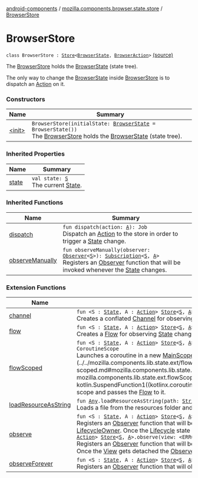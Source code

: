 [android-components](../../index.md) / [mozilla.components.browser.state.store](../index.md) / [BrowserStore](./index.md)

# BrowserStore

`class BrowserStore : `[`Store`](../../mozilla.components.lib.state/-store/index.md)`<`[`BrowserState`](../../mozilla.components.browser.state.state/-browser-state/index.md)`, `[`BrowserAction`](../../mozilla.components.browser.state.action/-browser-action.md)`>` [(source)](https://github.com/mozilla-mobile/android-components/blob/master/components/browser/state/src/main/java/mozilla/components/browser/state/store/BrowserStore.kt#L20)

The [BrowserStore](./index.md) holds the [BrowserState](../../mozilla.components.browser.state.state/-browser-state/index.md) (state tree).

The only way to change the [BrowserState](../../mozilla.components.browser.state.state/-browser-state/index.md) inside [BrowserStore](./index.md) is to dispatch an [Action](../../mozilla.components.lib.state/-action.md) on it.

### Constructors

| Name | Summary |
|---|---|
| [&lt;init&gt;](-init-.md) | `BrowserStore(initialState: `[`BrowserState`](../../mozilla.components.browser.state.state/-browser-state/index.md)` = BrowserState())`<br>The [BrowserStore](./index.md) holds the [BrowserState](../../mozilla.components.browser.state.state/-browser-state/index.md) (state tree). |

### Inherited Properties

| Name | Summary |
|---|---|
| [state](../../mozilla.components.lib.state/-store/state.md) | `val state: `[`S`](../../mozilla.components.lib.state/-store/index.md#S)<br>The current [State](../../mozilla.components.lib.state/-state.md). |

### Inherited Functions

| Name | Summary |
|---|---|
| [dispatch](../../mozilla.components.lib.state/-store/dispatch.md) | `fun dispatch(action: `[`A`](../../mozilla.components.lib.state/-store/index.md#A)`): Job`<br>Dispatch an [Action](../../mozilla.components.lib.state/-action.md) to the store in order to trigger a [State](../../mozilla.components.lib.state/-state.md) change. |
| [observeManually](../../mozilla.components.lib.state/-store/observe-manually.md) | `fun observeManually(observer: `[`Observer`](../../mozilla.components.lib.state/-observer.md)`<`[`S`](../../mozilla.components.lib.state/-store/index.md#S)`>): `[`Subscription`](../../mozilla.components.lib.state/-store/-subscription/index.md)`<`[`S`](../../mozilla.components.lib.state/-store/index.md#S)`, `[`A`](../../mozilla.components.lib.state/-store/index.md#A)`>`<br>Registers an [Observer](../../mozilla.components.lib.state/-observer.md) function that will be invoked whenever the [State](../../mozilla.components.lib.state/-state.md) changes. |

### Extension Functions

| Name | Summary |
|---|---|
| [channel](../../mozilla.components.lib.state.ext/channel.md) | `fun <S : `[`State`](../../mozilla.components.lib.state/-state.md)`, A : `[`Action`](../../mozilla.components.lib.state/-action.md)`> `[`Store`](../../mozilla.components.lib.state/-store/index.md)`<`[`S`](../../mozilla.components.lib.state.ext/channel.md#S)`, `[`A`](../../mozilla.components.lib.state.ext/channel.md#A)`>.channel(owner: LifecycleOwner = ProcessLifecycleOwner.get()): ReceiveChannel<`[`S`](../../mozilla.components.lib.state.ext/channel.md#S)`>`<br>Creates a conflated [Channel](#) for observing [State](../../mozilla.components.lib.state/-state.md) changes in the [Store](../../mozilla.components.lib.state/-store/index.md). |
| [flow](../../mozilla.components.lib.state.ext/flow.md) | `fun <S : `[`State`](../../mozilla.components.lib.state/-state.md)`, A : `[`Action`](../../mozilla.components.lib.state/-action.md)`> `[`Store`](../../mozilla.components.lib.state/-store/index.md)`<`[`S`](../../mozilla.components.lib.state.ext/flow.md#S)`, `[`A`](../../mozilla.components.lib.state.ext/flow.md#A)`>.flow(owner: LifecycleOwner? = null): Flow<`[`S`](../../mozilla.components.lib.state.ext/flow.md#S)`>`<br>Creates a [Flow](#) for observing [State](../../mozilla.components.lib.state/-state.md) changes in the [Store](../../mozilla.components.lib.state/-store/index.md). |
| [flowScoped](../../mozilla.components.lib.state.ext/flow-scoped.md) | `fun <S : `[`State`](../../mozilla.components.lib.state/-state.md)`, A : `[`Action`](../../mozilla.components.lib.state/-action.md)`> `[`Store`](../../mozilla.components.lib.state/-store/index.md)`<`[`S`](../../mozilla.components.lib.state.ext/flow-scoped.md#S)`, `[`A`](../../mozilla.components.lib.state.ext/flow-scoped.md#A)`>.flowScoped(owner: LifecycleOwner? = null, block: suspend (Flow<`[`S`](../../mozilla.components.lib.state.ext/flow-scoped.md#S)`>) -> `[`Unit`](https://kotlinlang.org/api/latest/jvm/stdlib/kotlin/-unit/index.html)`): CoroutineScope`<br>Launches a coroutine in a new [MainScope](#) and creates a [Flow](#) for observing [State](../../mozilla.components.lib.state/-state.md) changes in the [Store](../../mozilla.components.lib.state/-store/index.md) in that scope. Invokes [block](../../mozilla.components.lib.state.ext/flow-scoped.md#mozilla.components.lib.state.ext$flowScoped(mozilla.components.lib.state.Store((mozilla.components.lib.state.ext.flowScoped.S, mozilla.components.lib.state.ext.flowScoped.A)), androidx.lifecycle.LifecycleOwner, kotlin.SuspendFunction1((kotlinx.coroutines.flow.Flow((mozilla.components.lib.state.ext.flowScoped.S)), kotlin.Unit)))/block) inside that scope and passes the [Flow](#) to it. |
| [loadResourceAsString](../../mozilla.components.support.test.file/kotlin.-any/load-resource-as-string.md) | `fun `[`Any`](https://kotlinlang.org/api/latest/jvm/stdlib/kotlin/-any/index.html)`.loadResourceAsString(path: `[`String`](https://kotlinlang.org/api/latest/jvm/stdlib/kotlin/-string/index.html)`): `[`String`](https://kotlinlang.org/api/latest/jvm/stdlib/kotlin/-string/index.html)<br>Loads a file from the resources folder and returns its content as a string object. |
| [observe](../../mozilla.components.lib.state.ext/observe.md) | `fun <S : `[`State`](../../mozilla.components.lib.state/-state.md)`, A : `[`Action`](../../mozilla.components.lib.state/-action.md)`> `[`Store`](../../mozilla.components.lib.state/-store/index.md)`<`[`S`](../../mozilla.components.lib.state.ext/observe.md#S)`, `[`A`](../../mozilla.components.lib.state.ext/observe.md#A)`>.observe(owner: LifecycleOwner, observer: `[`Observer`](../../mozilla.components.lib.state/-observer.md)`<`[`S`](../../mozilla.components.lib.state.ext/observe.md#S)`>): `[`Unit`](https://kotlinlang.org/api/latest/jvm/stdlib/kotlin/-unit/index.html)<br>Registers an [Observer](../../mozilla.components.lib.state/-observer.md) function that will be invoked whenever the state changes. The [Store.Subscription](../../mozilla.components.lib.state/-store/-subscription/index.md) will be bound to the passed in [LifecycleOwner](#). Once the [Lifecycle](#) state changes to DESTROYED the [Observer](../../mozilla.components.lib.state/-observer.md) will be unregistered automatically.`fun <S : `[`State`](../../mozilla.components.lib.state/-state.md)`, A : `[`Action`](../../mozilla.components.lib.state/-action.md)`> `[`Store`](../../mozilla.components.lib.state/-store/index.md)`<`[`S`](../../mozilla.components.lib.state.ext/observe.md#S)`, `[`A`](../../mozilla.components.lib.state.ext/observe.md#A)`>.observe(view: <ERROR CLASS>, observer: `[`Observer`](../../mozilla.components.lib.state/-observer.md)`<`[`S`](../../mozilla.components.lib.state.ext/observe.md#S)`>): `[`Unit`](https://kotlinlang.org/api/latest/jvm/stdlib/kotlin/-unit/index.html)<br>Registers an [Observer](../../mozilla.components.lib.state/-observer.md) function that will be invoked whenever the state changes. The [Store.Subscription](../../mozilla.components.lib.state/-store/-subscription/index.md) will be bound to the passed in [View](#). Once the [View](#) gets detached the [Observer](../../mozilla.components.lib.state/-observer.md) will be unregistered automatically. |
| [observeForever](../../mozilla.components.lib.state.ext/observe-forever.md) | `fun <S : `[`State`](../../mozilla.components.lib.state/-state.md)`, A : `[`Action`](../../mozilla.components.lib.state/-action.md)`> `[`Store`](../../mozilla.components.lib.state/-store/index.md)`<`[`S`](../../mozilla.components.lib.state.ext/observe-forever.md#S)`, `[`A`](../../mozilla.components.lib.state.ext/observe-forever.md#A)`>.observeForever(observer: `[`Observer`](../../mozilla.components.lib.state/-observer.md)`<`[`S`](../../mozilla.components.lib.state.ext/observe-forever.md#S)`>): `[`Unit`](https://kotlinlang.org/api/latest/jvm/stdlib/kotlin/-unit/index.html)<br>Registers an [Observer](../../mozilla.components.lib.state/-observer.md) function that will observe the store indefinitely. |
